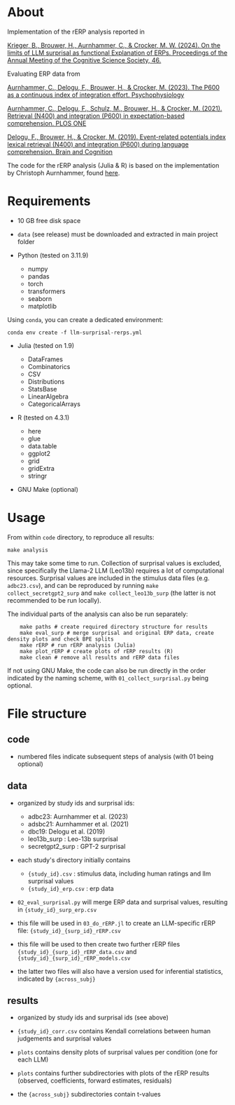 # About

Implementation of the rERP analysis reported in

[Krieger, B., Brouwer, H., Aurnhammer, C., & Crocker, M. W. (2024). On the limits of LLM surprisal as functional Explanation of ERPs. Proceedings of the Annual Meeting of the Cognitive Science Society, 46.](https://escholarship.org/uc/item/2m53k85t#main)

Evaluating ERP data from

[Aurnhammer, C., Delogu, F., Brouwer, H., & Crocker, M. (2023). The P600 as a continuous index of integration effort. Psychophysiology](https://doi.org/10.1111/psyp.14302)

[Aurnhammer, C., Delogu, F., Schulz, M., Brouwer, H., & Crocker, M. (2021). Retrieval (N400) and integration (P600) in expectation-based comprehension. PLOS ONE](https://doi.org/10.1371/journal.pone.0257430)

[Delogu, F., Brouwer, H., & Crocker, M. (2019). Event-related potentials index lexical retrieval (N400) and integration (P600) during language comprehension. Brain and Cognition](https://doi.org/https://doi.org/10.1016/j.bandc.2019.05.007)

The code for the rERP analysis (Julia & R) is based on the implementation by Christoph Aurnhammer, found [here](https://github.com/caurnhammer/psyp23rerps).

# Requirements

- 10 GB free disk space

- `data` (see release) must be downloaded and extracted in main project folder

- Python (tested on 3.11.9)
    - numpy
    - pandas
    - torch
    - transformers
    - seaborn
    - matplotlib

Using `conda`, you can create a dedicated environment:

```
conda env create -f llm-surprisal-rerps.yml
```

- Julia (tested on 1.9)
    - DataFrames
    - Combinatorics
    - CSV
    - Distributions
    - StatsBase
    - LinearAlgebra
    - CategoricalArrays

- R (tested on 4.3.1)
    - here
    - glue
    - data.table
    - ggplot2
    - grid
    - gridExtra
    - stringr

- GNU Make (optional)


# Usage

From within `code` directory, to reproduce all results:

```
make analysis
```

This may take some time to run. Collection of surprisal values is excluded, since specifically the Llama-2 LLM (Leo13b) requires a lot of computational resources. Surprisal values are included in the stimulus data files (e.g. `adbc23.csv`), and can be reproduced by running `make collect_secretgpt2_surp` and `make collect_leo13b_surp` (the latter is not recommended to be run locally).

The individual parts of the analysis can also be run separately:

```
    make paths # create required directory structure for results
    make eval_surp # merge surprisal and original ERP data, create density plots and check BPE splits
    make rERP # run rERP analysis (Julia)
    make plot_rERP # create plots of rERP results (R)
    make clean # remove all results and rERP data files
```


If not using GNU Make, the code can also be run directly in the order indicated by the naming scheme, with `01_collect_surprisal.py` being optional.

# File structure

## code
- numbered files indicate subsequent steps of analysis (with 01 being optional)

## data
- organized by study ids and surprisal ids:
    - adbc23: Aurnhammer et al. (2023)
    - adsbc21: Aurnhammer et al. (2021)
    - dbc19: Delogu et al. (2019)
    - leo13b_surp : Leo-13b surprisal
    - secretgpt2_surp : GPT-2 surprisal

- each study's directory initially contains
    - `{study_id}.csv` : stimulus data, including human ratings and llm surprisal values
    - `{study_id}_erp.csv` : erp data

- `02_eval_surprisal.py` will merge ERP data and surprisal values, resulting in `{study_id}_surp_erp.csv`

- this file will be used in `03_do_rERP.jl` to create an LLM-specific rERP file: `{study_id}_{surp_id}_rERP.csv`

- this file will be used to then create two further rERP files `{study_id}_{surp_id}_rERP_data.csv` and `{study_id}_{surp_id}_rERP_models.csv`

- the latter two files will also have a version used for inferential statistics, indicated by `{across_subj}`

## results
- organized by study ids and surprisal ids (see above)

- `{study_id}_corr.csv` contains Kendall correlations between human judgements and surprisal values

- `plots` contains density plots of surprisal values per condition (one for each LLM)

- `plots` contains further subdirectories with plots of the rERP results (observed, coefficients, forward estimates, residuals)

- the `{across_subj}` subdirectories contain t-values
